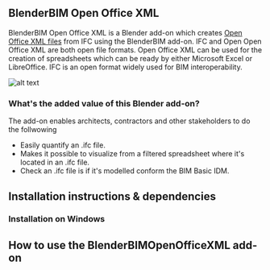 ## BlenderBIM Open Office XML

BlenderBIM Open Office XML is a Blender add-on which creates [Open Office XML files](https://en.wikipedia.org/wiki/Office_Open_XML) from IFC using the BlenderBIM add-on. IFC and Open Open Office XML are both open file formats. Open Office XML can be used for the creation of spreadsheets which can be ready by either Microsoft Excel or LibreOffice.
IFC is an open format widely used for BIM interoperability. 

![alt text](https://github.com/C-Claus/BlenderScripts/blob/master/BlenderBIMOpenOfficeXML/images/00_Blender.png)

### What's the added value of this Blender add-on?
The add-on enables architects, contractors and other stakeholders to do the follwowing
- Easily quantify an .ifc file. 
- Makes it possible to visualize from a filtered spreadsheet where it's located in an .ifc file.
- Check an .ifc file is if it's modelled conform the BIM Basic IDM.

## Installation instructions & dependencies
### Installation on Windows

## How to use the BlenderBIMOpenOfficeXML add-on

